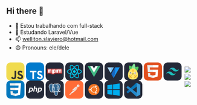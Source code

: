 ## Hi there 👋

- 🔭 Estou trabalhando com full-stack
- 🌱 Estudando Laravel/Vue
- 📫 welliton.slaviero@hotmail.com
- 😄 Pronouns: ele/dele

<div style="display: flex; display-direction: column; justify-content: center; align-items:center;">
  <div style="display: inline_block"><br>
    <img align="center" alt="Well-Js" src="./icons/JavaScript.svg" width="48">
    <img align="center" alt="Well-Ts" src="./icons/TypeScript.svg" width="48">
    <img align="center" alt="Well-NPM" src="./icons/Npm-Dark.svg" width="48">
    <img align="center" alt="Well-React" src="./icons/React-Dark.svg" width="48">
    <img align="center" alt="Well-Vue" src="./icons/VueJS-Dark.svg" width="48">
    <img align="center" alt="Well-Vuetify" src="./icons/Vuetify-Dark.svg" width="48">
    <img align="center" alt="Well-Pinia" src="./icons/Pinia-Dark.svg" width="48">
    <img align="center" alt="Well-HTML" src="./icons/HTML.svg" width="48">
    <img align="center" alt="Well-Tailwind" src="./icons/TailwindCSS-Dark.svg" width="48">
    <img align="center" alt="Well-CSS" src="./icons/CSS.svg" width="48">
    <img align="center" alt="Well-PHP" src="./icons/PHP-Dark.svg" width="48">
    <img align="center" alt="Well-Postgres" src="./icons/PostgreSQL-Dark.svg" width="48">
    <img align="center" alt="Well-Postman" src="./icons/Postman.svg" width="48">
    <img align="center" alt="Well-Ubuntu" src="./icons/Ubuntu-Dark.svg" width="48">
    <img align="center" alt="Well-Windows" src="./icons/Windows-Dark.svg" width="48">
    <img align="center" alt="Well-Vscode" src="./icons/VSCode-Dark.svg" width="48">
  </div>
  <hr/>
  <div>  
    <a href="https://instagram.com/wellxsla" target="_blank"><img src="https://img.shields.io/badge/-Instagram-%23E4405F?style=for-the-badge&logo=instagram&logoColor=white" target="_blank"></a> 	 
    <a href = "mailto:welliton.slav@gmail.com"><img src="https://img.shields.io/badge/-Gmail-%23333?style=for-the-badge&logo=gmail&logoColor=white" target="_blank"></a>
    <a href="https://www.linkedin.com/in/welliton-slaviero-61aa86243/" target="_blank"><img src="https://img.shields.io/badge/-LinkedIn-%230077B5?style=for-the-badge&logo=linkedin&logoColor=white" target="_blank"></a> 
  </div>
</div>
